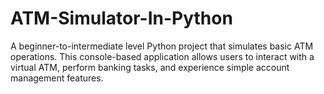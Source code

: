 # ATM-Simulator-In-Python
A beginner-to-intermediate level Python project that simulates basic ATM operations. This console-based application allows users to interact with a virtual ATM, perform banking tasks, and experience simple account management features.
